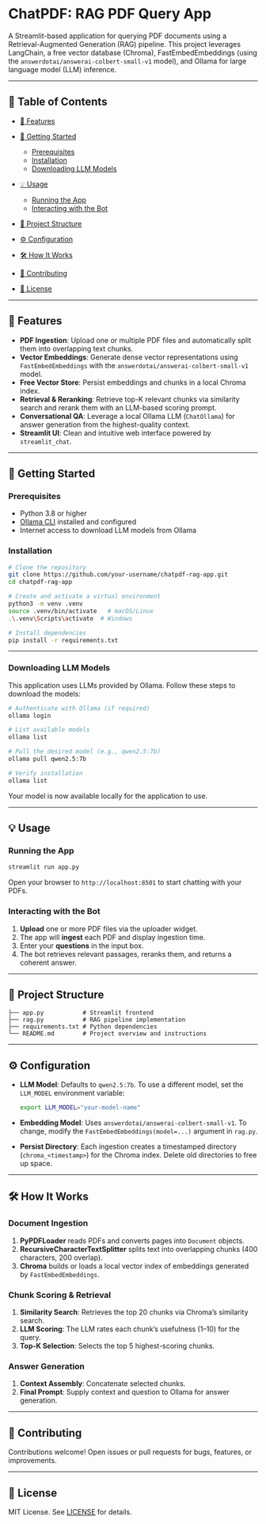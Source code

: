# ChatPDF: RAG PDF Query App

A Streamlit-based application for querying PDF documents using a Retrieval-Augmented Generation (RAG) pipeline. This project leverages LangChain, a free vector database (Chroma), FastEmbedEmbeddings (using the `answerdotai/answerai-colbert-small-v1` model), and Ollama for large language model (LLM) inference.

---

## 📄 Table of Contents

* [🎯 Features](#-features)
* [🚀 Getting Started](#-getting-started)

  * [Prerequisites](#prerequisites)
  * [Installation](#installation)
  * [Downloading LLM Models](#downloading-llm-models)
* [💡 Usage](#-usage)

  * [Running the App](#running-the-app)
  * [Interacting with the Bot](#interacting-with-the-bot)
* [📁 Project Structure](#-project-structure)
* [⚙️ Configuration](#️-configuration)
* [🛠️ How It Works](#️-how-it-works)
* [🤝 Contributing](#-contributing)
* [📄 License](#-license)

---

## 🎯 Features

* **PDF Ingestion**: Upload one or multiple PDF files and automatically split them into overlapping text chunks.
* **Vector Embeddings**: Generate dense vector representations using `FastEmbedEmbeddings` with the `answerdotai/answerai-colbert-small-v1` model.
* **Free Vector Store**: Persist embeddings and chunks in a local Chroma index.
* **Retrieval & Reranking**: Retrieve top-K relevant chunks via similarity search and rerank them with an LLM-based scoring prompt.
* **Conversational QA**: Leverage a local Ollama LLM (`ChatOllama`) for answer generation from the highest-quality context.
* **Streamlit UI**: Clean and intuitive web interface powered by `streamlit_chat`.

---

## 🚀 Getting Started

### Prerequisites

* Python 3.8 or higher
* [Ollama CLI](https://ollama.com) installed and configured
* Internet access to download LLM models from Ollama

### Installation

```bash
# Clone the repository
git clone https://github.com/your-username/chatpdf-rag-app.git
cd chatpdf-rag-app

# Create and activate a virtual environment
python3 -m venv .venv
source .venv/bin/activate   # macOS/Linux
.\.venv\Scripts\activate  # Windows

# Install dependencies
pip install -r requirements.txt
```

---

### Downloading LLM Models

This application uses LLMs provided by Ollama. Follow these steps to download the models:

```bash
# Authenticate with Ollama (if required)
ollama login

# List available models
ollama list

# Pull the desired model (e.g., qwen2.5:7b)
ollama pull qwen2.5:7b

# Verify installation
ollama list
```

Your model is now available locally for the application to use.

---

## 💡 Usage

### Running the App

```bash
streamlit run app.py
```

Open your browser to `http://localhost:8501` to start chatting with your PDFs.

### Interacting with the Bot

1. **Upload** one or more PDF files via the uploader widget.
2. The app will **ingest** each PDF and display ingestion time.
3. Enter your **questions** in the input box.
4. The bot retrieves relevant passages, reranks them, and returns a coherent answer.

---

## 📁 Project Structure

```
├── app.py           # Streamlit frontend
├── rag.py           # RAG pipeline implementation
├── requirements.txt # Python dependencies
└── README.md        # Project overview and instructions
```

---

## ⚙️ Configuration

* **LLM Model**: Defaults to `qwen2.5:7b`. To use a different model, set the `LLM_MODEL` environment variable:

  ```bash
  export LLM_MODEL="your-model-name"
  ```

* **Embedding Model**: Uses `answerdotai/answerai-colbert-small-v1`. To change, modify the `FastEmbedEmbeddings(model=...)` argument in `rag.py`.

* **Persist Directory**: Each ingestion creates a timestamped directory (`chroma_<timestamp>`) for the Chroma index. Delete old directories to free up space.

---

## 🛠️ How It Works

### Document Ingestion

1. **PyPDFLoader** reads PDFs and converts pages into `Document` objects.
2. **RecursiveCharacterTextSplitter** splits text into overlapping chunks (400 characters, 200 overlap).
3. **Chroma** builds or loads a local vector index of embeddings generated by `FastEmbedEmbeddings`.

### Chunk Scoring & Retrieval

1. **Similarity Search**: Retrieves the top 20 chunks via Chroma’s similarity search.
2. **LLM Scoring**: The LLM rates each chunk’s usefulness (1–10) for the query.
3. **Top-K Selection**: Selects the top 5 highest-scoring chunks.

### Answer Generation

1. **Context Assembly**: Concatenate selected chunks.
2. **Final Prompt**: Supply context and question to Ollama for answer generation.

---

## 🤝 Contributing

Contributions welcome! Open issues or pull requests for bugs, features, or improvements.

---

## 📄 License

MIT License. See [LICENSE](LICENSE) for details.
